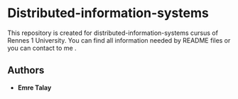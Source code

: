# Distributed-information-systems
This repository is created for distributed-information-systems cursus of Rennes 1 University.
You can find all information needed by README files or you can contact to me .

## Authors
* **Emre Talay** 
